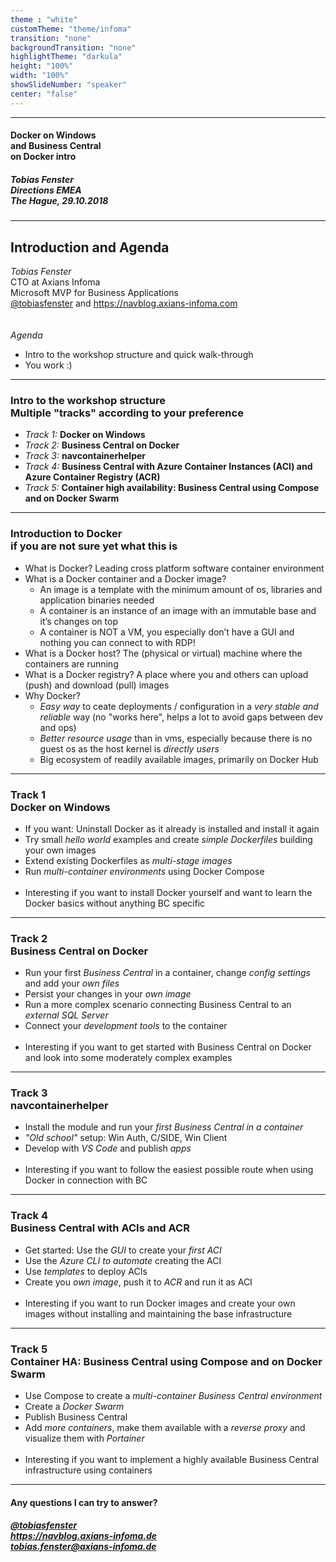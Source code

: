 ```yaml
---
theme : "white"
customTheme: "theme/infoma"
transition: "none"
backgroundTransition: "none"
highlightTheme: "darkula"
height: "100%"
width: "100%"
showSlideNumber: "speaker"
center: "false"
---
```


<!-- .element: class="initialslide_directions" -->

---

<!-- .element: class="initialslide" -->

#### Docker on Windows<br />and Business Central<br />on Docker intro
##### Tobias Fenster<br />Directions EMEA<br />The Hague, 29.10.2018

---

## Introduction and Agenda

*Tobias Fenster*<br />
CTO at Axians Infoma<br />
Microsoft MVP for Business Applications<br />
[@tobiasfenster](https://twitter.com/tobiasfenster) and https://navblog.axians-infoma.com<br />
&nbsp;<br />&nbsp;<br />
*Agenda*
- Intro to the workshop structure and quick walk-through
- You work :)

---

### Intro to the workshop structure<br />Multiple "tracks" according to your preference

- *Track 1:* **Docker on Windows**
- *Track 2:* **Business Central on Docker**
- *Track 3:* **navcontainerhelper**
- *Track 4:* **Business Central with Azure Container Instances (ACI) and Azure Container Registry (ACR)**
- *Track 5:* **Container high availability: Business Central using Compose and on Docker Swarm**

---

### Introduction to Docker<br />if you are not sure yet what this is

- What is Docker? Leading cross platform software container environment
- What is a Docker container and a Docker image?
  - An image is a template with the minimum amount of os, libraries and application binaries needed
  - A container is an instance of an image with an immutable base and it’s changes on top
  - A container is NOT a VM, you especially don’t have a GUI and nothing you can connect to with RDP!
- What is a Docker host? The (physical or virtual) machine where the containers are running
- What is a Docker registry? A place where you and others can upload (push) and download (pull) images
- Why Docker?
  - *Easy way* to ceate deployments / configuration in a *very stable and reliable* way (no "works here", helps a lot to avoid gaps between dev and ops)
  - *Better resource usage* than in vms, especially because there is no guest os as the host kernel is *directly users*
  - Big ecosystem of readily available images, primarily on Docker Hub

---

### Track 1<br />Docker on Windows

- If you want: Uninstall Docker as it already is installed and install it again
- Try small *hello world* examples and create *simple Dockerfiles* building your own images
- Extend existing Dockerfiles as *multi-stage images*
- Run *multi-container environments* using Docker Compose
<br />&nbsp;<br />
- Interesting if you want to install Docker yourself and want to learn the Docker basics without anything BC specific

---

### Track 2<br />Business Central on Docker

- Run your first *Business Central* in a container, change *config settings* and add your *own files*
- Persist your changes in your *own image*
- Run a more complex scenario connecting Business Central to an *external SQL Server*
- Connect your *development tools* to the container
<br />&nbsp;<br />
- Interesting if you want to get started with Business Central on Docker and look into some moderately complex examples

---

### Track 3<br />navcontainerhelper

- Install the module and run your *first Business Central in a container*
- *"Old school"* setup: Win Auth, C/SIDE, Win Client
- Develop with *VS Code* and publish *apps*
<br />&nbsp;<br />
- Interesting if you want to follow the easiest possible route when using Docker in connection with BC

---

### Track 4<br />Business Central with ACIs and ACR

- Get started: Use the *GUI* to create your *first ACI*
- Use the *Azure CLI to automate* creating the ACI
- Use *templates* to deploy ACIs
- Create you *own image*, push it to *ACR* and run it as ACI
<br />&nbsp;<br />
- Interesting if you want to run Docker images and create your own images without installing and maintaining the base infrastructure

---

### Track 5<br />Container HA: Business Central using Compose and on Docker Swarm

- Use Compose to create a *multi-container Business Central environment*
- Create a *Docker Swarm*
- Publish Business Central
- Add *more containers*, make them available with a *reverse proxy* and visualize them with *Portainer*
<br />&nbsp;<br />
- Interesting if you want to implement a highly available Business Central infrastructure using containers

---

<!-- .element: class="finalslide" -->

#### Any questions I can try to answer?

##### [@tobiasfenster](https://twitter.com/tobiasfenster)<br />https://navblog.axians-infoma.de<br />[tobias.fenster@axians-infoma.de](mailto:tobias.fenster@axians-infoma.de)
